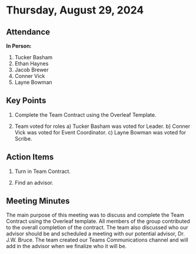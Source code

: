# Thursday, August 29, 2024

## Attendance
**In Person:**
1. Tucker Basham
2. Ethan Haynes
3. Jacob Brewer
4. Conner Vick
5. Layne Bowman

## Key Points
1. Complete the Team Contract using the Overleaf Template.

2. Team voted for roles
   a) Tucker Basham was voted for Leader.
   b) Conner Vick was voted for Event Coordinator.
   c) Layne Bowman was voted for Scribe.

## Action Items
1. Turn in Team Contract.
  
2. Find an advisor.

## Meeting Minutes
The main purpose of this meeting was to discuss and complete the Team Contract using the Overleaf template. All members of the group contributed to the overall completion of the contract. The team also discussed who our advisor should be and scheduled a meeting with our potential advisor, Dr. J.W. Bruce. The team created our Teams Communications channel and will add in the advisor when we finalize who it will be.
